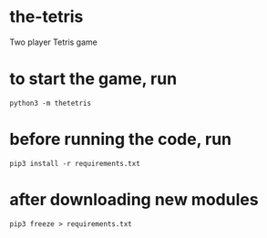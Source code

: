 # the-tetris
Two player Tetris game

# to start the game, run
```python3 -m thetetris```

# before running the code, run
```pip3 install -r requirements.txt```

# after downloading new modules
```pip3 freeze > requirements.txt```
